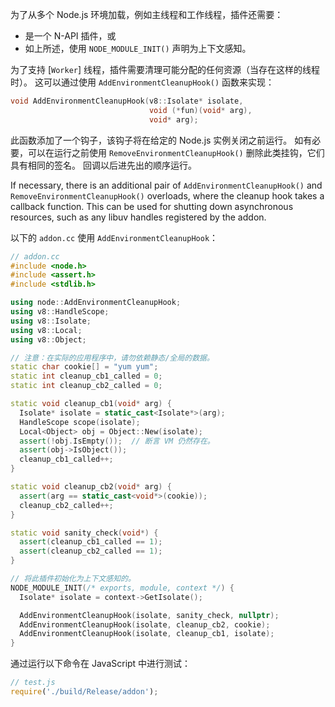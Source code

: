 <!-- YAML
changes:
  - version:
    - v14.8.0
    - v12.19.0
    pr-url: https://github.com/nodejs/node/pull/34572
    description: Cleanup hooks may now be asynchronous.
-->

为了从多个 Node.js 环境加载，例如主线程和工作线程，插件还需要：

* 是一个 N-API 插件，或
* 如上所述，使用 `NODE_MODULE_INIT()` 声明为上下文感知。

为了支持 [`Worker`] 线程，插件需要清理可能分配的任何资源（当存在这样的线程时）。 
这可以通过使用 `AddEnvironmentCleanupHook()` 函数来实现：

```cpp
void AddEnvironmentCleanupHook(v8::Isolate* isolate,
                               void (*fun)(void* arg),
                               void* arg);
```

此函数添加了一个钩子，该钩子将在给定的 Node.js 实例关闭之前运行。 
如有必要，可以在运行之前使用 `RemoveEnvironmentCleanupHook()` 删除此类挂钩，它们具有相同的签名。
回调以后进先出的顺序运行。

If necessary, there is an additional pair of `AddEnvironmentCleanupHook()`
and `RemoveEnvironmentCleanupHook()` overloads, where the cleanup hook takes a
callback function. This can be used for shutting down asynchronous resources,
such as any libuv handles registered by the addon.

以下的 `addon.cc` 使用 `AddEnvironmentCleanupHook`：

```cpp
// addon.cc
#include <node.h>
#include <assert.h>
#include <stdlib.h>

using node::AddEnvironmentCleanupHook;
using v8::HandleScope;
using v8::Isolate;
using v8::Local;
using v8::Object;

// 注意：在实际的应用程序中，请勿依赖静态/全局的数据。
static char cookie[] = "yum yum";
static int cleanup_cb1_called = 0;
static int cleanup_cb2_called = 0;

static void cleanup_cb1(void* arg) {
  Isolate* isolate = static_cast<Isolate*>(arg);
  HandleScope scope(isolate);
  Local<Object> obj = Object::New(isolate);
  assert(!obj.IsEmpty());  // 断言 VM 仍然存在。
  assert(obj->IsObject());
  cleanup_cb1_called++;
}

static void cleanup_cb2(void* arg) {
  assert(arg == static_cast<void*>(cookie));
  cleanup_cb2_called++;
}

static void sanity_check(void*) {
  assert(cleanup_cb1_called == 1);
  assert(cleanup_cb2_called == 1);
}

// 将此插件初始化为上下文感知的。
NODE_MODULE_INIT(/* exports, module, context */) {
  Isolate* isolate = context->GetIsolate();

  AddEnvironmentCleanupHook(isolate, sanity_check, nullptr);
  AddEnvironmentCleanupHook(isolate, cleanup_cb2, cookie);
  AddEnvironmentCleanupHook(isolate, cleanup_cb1, isolate);
}
```

通过运行以下命令在 JavaScript 中进行测试：

```js
// test.js
require('./build/Release/addon');
```



